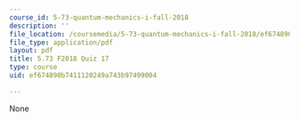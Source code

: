 ```yaml
---
course_id: 5-73-quantum-mechanics-i-fall-2018
description: ''
file_location: /coursemedia/5-73-quantum-mechanics-i-fall-2018/ef674890b7411120249a743b97499004_MIT5_73F18_quiz17.pdf
file_type: application/pdf
layout: pdf
title: 5.73 F2018 Quiz 17
type: course
uid: ef674890b7411120249a743b97499004

---
```

None
